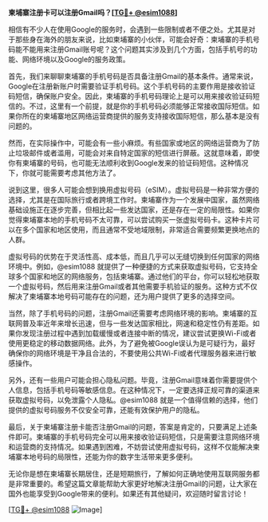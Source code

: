 **柬埔寨注册卡可以注册Gmail吗？[[TG💪+ @esim1088](https://t.me/s/esim1088)]**

相信有不少人在使用Google的服务时，会遇到一些限制或者不便之处。尤其是对于那些身在海外的朋友来说，比如柬埔寨的小伙伴，可能会好奇：柬埔寨的手机号码能不能用来注册Gmail账号呢？这个问题其实涉及到几个方面，包括手机号的功能、网络环境以及Google的服务政策。

首先，我们来聊聊柬埔寨的手机号码是否具备注册Gmail的基本条件。通常来说，Google在注册新账户时需要验证手机号码。这个手机号码的主要作用是接收验证码短信，确保账户安全。因此，柬埔寨的手机号码理论上是可以用来接收验证码短信的。不过，这里有一个前提，就是你的手机号码必须能够正常接收国际短信。如果你所在的柬埔寨地区网络运营商提供的服务支持接收国际短信，那么基本是没有问题的。

然而，在实际操作中，可能会有一些小麻烦。有些国家或地区的网络运营商为了防止垃圾邮件或者滥用，可能会对来自特定国家的短信进行屏蔽。这就意味着，即使你有柬埔寨的号码，也可能无法顺利收到Google发来的验证码短信。这种情况下，你就可能需要考虑其他方法了。

说到这里，很多人可能会想到换用虚拟号码（eSIM）。虚拟号码是一种非常方便的选择，尤其是在国际旅行或者跨境工作时。柬埔寨作为一个发展中国家，虽然网络基础设施正在逐步完善，但相比起一些发达国家，还是存在一定的局限性。如果你觉得柬埔寨本地的手机号码不太可靠，可以尝试购买一张虚拟号码卡。这种卡片可以在多个国家和地区使用，而且通常不受地域限制，非常适合需要频繁更换地点的人群。

虚拟号码的优势在于灵活性高、成本低，而且几乎可以无缝切换到任何国家的网络环境中。例如，@esim1088 就提供了一种便捷的方式来获取虚拟号码，它支持全球多个国家和地区的网络服务，包括柬埔寨。通过他们的平台，你可以轻松地获取一个虚拟号码，然后用来注册Gmail或者其他需要手机验证的服务。这种方式不仅解决了柬埔寨本地号码可能存在的问题，还为用户提供了更多的选择空间。

当然，除了手机号码的问题，注册Gmail还需要考虑网络环境的影响。柬埔寨的互联网普及率近年来增长迅速，但与一些发达国家相比，网速和稳定性仍有差距。如果你发现注册过程中遇到加载缓慢或者连接中断的情况，建议尝试更换Wi-Fi或者使用更稳定的移动数据网络。此外，为了避免被Google误认为是可疑行为，最好确保你的网络环境是干净且合法的，不要使用公共Wi-Fi或者代理服务器来进行敏感操作。

另外，还有一些用户可能会担心隐私问题。毕竟，注册Gmail意味着你需要提供个人信息，包括手机号码等敏感信息。在这种情况下，一定要选择正规可靠的渠道来获取虚拟号码，以免泄露个人隐私。@esim1088 就是一个值得信赖的选择，他们提供的虚拟号码服务不仅安全可靠，还能有效保护用户的隐私。

最后，关于柬埔寨注册卡能否注册Gmail的问题，答案是肯定的，只要满足上述条件即可。柬埔寨的手机号码完全可以用来接收验证码短信，只是需要注意网络环境和运营商的支持情况。如果遇到困难，不妨尝试使用虚拟号码，这样不仅能解决柬埔寨本地号码的局限性，还能为你的数字生活带来更多便利。

无论你是想在柬埔寨长期居住，还是短期旅行，了解如何正确地使用互联网服务都是非常重要的。希望这篇文章能帮助大家更好地解决注册Gmail的问题，让大家在国外也能享受到Google带来的便利。如果还有其他疑问，欢迎随时留言讨论！

[[TG💪+ @esim1088](https://t.me/s/esim1088) ![Image](https://i.postimg.cc/4NQfJmqS/Snipaste-2025-05-13-00-14-12.png)]